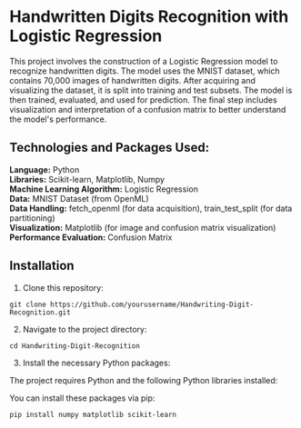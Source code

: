 # Handwritten Digits Recognition with Logistic Regression

This project involves the construction of a Logistic Regression model to recognize handwritten digits. The model uses the MNIST dataset, which contains 70,000 images of handwritten digits. After acquiring and visualizing the dataset, it is split into training and test subsets. The model is then trained, evaluated, and used for prediction. The final step includes visualization and interpretation of a confusion matrix to better understand the model's performance.

## Technologies and Packages Used:
**Language:** Python<br> 
**Libraries:** Scikit-learn, Matplotlib, Numpy<br>
**Machine Learning Algorithm:** Logistic Regression<br>
**Data:** MNIST Dataset (from OpenML)<br>
**Data Handling:** fetch_openml (for data acquisition), train_test_split (for data partitioning)<br>
**Visualization:** Matplotlib (for image and confusion matrix visualization)<br>
**Performance Evaluation:** Confusion Matrix<br>

## Installation

1. Clone this repository:
```
git clone https://github.com/yourusername/Handwriting-Digit-Recognition.git
```
2. Navigate to the project directory:
```
cd Handwriting-Digit-Recognition
```
3. Install the necessary Python packages:

The project requires Python and the following Python libraries installed:

You can install these packages via pip:

```
pip install numpy matplotlib scikit-learn
```
